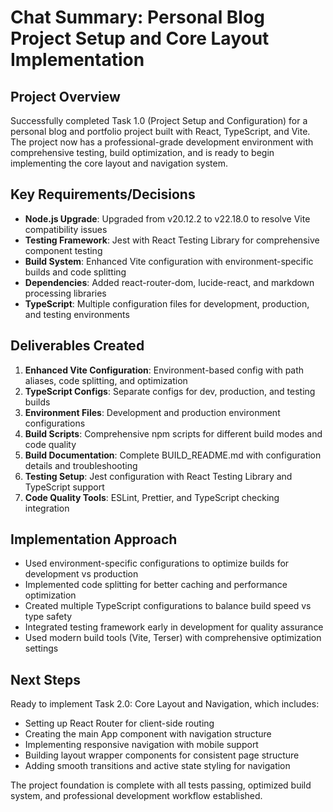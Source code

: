# Chat Summary: Personal Blog Project Setup and Core Layout Implementation

## Project Overview
Successfully completed Task 1.0 (Project Setup and Configuration) for a personal blog and portfolio project built with React, TypeScript, and Vite. The project now has a professional-grade development environment with comprehensive testing, build optimization, and is ready to begin implementing the core layout and navigation system.

## Key Requirements/Decisions
- **Node.js Upgrade**: Upgraded from v20.12.2 to v22.18.0 to resolve Vite compatibility issues
- **Testing Framework**: Jest with React Testing Library for comprehensive component testing
- **Build System**: Enhanced Vite configuration with environment-specific builds and code splitting
- **Dependencies**: Added react-router-dom, lucide-react, and markdown processing libraries
- **TypeScript**: Multiple configuration files for development, production, and testing environments

## Deliverables Created
1. **Enhanced Vite Configuration**: Environment-based config with path aliases, code splitting, and optimization
2. **TypeScript Configs**: Separate configs for dev, production, and testing builds
3. **Environment Files**: Development and production environment configurations
4. **Build Scripts**: Comprehensive npm scripts for different build modes and code quality
5. **Build Documentation**: Complete BUILD_README.md with configuration details and troubleshooting
6. **Testing Setup**: Jest configuration with React Testing Library and TypeScript support
7. **Code Quality Tools**: ESLint, Prettier, and TypeScript checking integration

## Implementation Approach
- Used environment-specific configurations to optimize builds for development vs production
- Implemented code splitting for better caching and performance optimization
- Created multiple TypeScript configurations to balance build speed vs type safety
- Integrated testing framework early in development for quality assurance
- Used modern build tools (Vite, Terser) with comprehensive optimization settings

## Next Steps
Ready to implement Task 2.0: Core Layout and Navigation, which includes:
- Setting up React Router for client-side routing
- Creating the main App component with navigation structure
- Implementing responsive navigation with mobile support
- Building layout wrapper components for consistent page structure
- Adding smooth transitions and active state styling for navigation

The project foundation is complete with all tests passing, optimized build system, and professional development workflow established.
